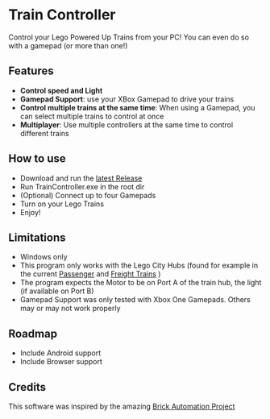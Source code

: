 # Train Controller
Control your Lego Powered Up Trains from your PC! You can even do so with a gamepad (or more than one!)
## Features
- **Control speed and Light**
- **Gamepad Support**: use your XBox Gamepad to drive your trains
- **Control multiple trains at the same time**: When using a Gamepad, you can select multiple trains to control at once
- **Multiplayer**: Use multiple controllers at the same time to control different trains

## How to use
- Download and run the [latest Release](https://github.com/ronnyporsch/TrainController/releases/latest)
- Run TrainController.exe in the root dir
- (Optional) Connect up to four Gamepads
- Turn on your Lego Trains
- Enjoy!

## Limitations
- Windows only
- This program only works with the Lego City Hubs (found for example in the current [Passenger](https://www.lego.com/en-us/product/express-passenger-train-60337) and [Freight Trains](https://www.lego.com/en-us/product/freight-train-60336) )
- The program expects the Motor to be on Port A of the train hub, the light (if available on Port B)
- Gamepad Support was only tested with Xbox One Gamepads. Others may or may not work properly

## Roadmap
- Include Android support
- Include Browser support

## Credits
This software was inspired by the amazing [Brick Automation Project](https://github.com/Cosmik42/BAP)
